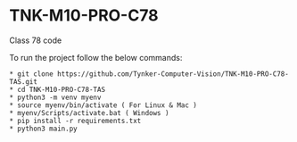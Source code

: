 # TNK-M10-PRO-C78

Class 78 code

To run the project follow the below commands:

```
* git clone https://github.com/Tynker-Computer-Vision/TNK-M10-PRO-C78-TAS.git
* cd TNK-M10-PRO-C78-TAS
* python3 -m venv myenv
* source myenv/bin/activate ( For Linux & Mac )
* myenv/Scripts/activate.bat ( Windows )
* pip install -r requirements.txt
* python3 main.py
```
